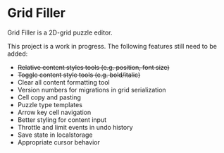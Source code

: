 # Grid Filler

Grid Filler is a 2D-grid puzzle editor.

This project is a work in progress. The following features still need to be added:

- ~~Relative content styles tools (e.g. position, font size)~~
- ~~Toggle content style tools (e.g. bold/italic)~~
- Clear all content formatting tool
- Version numbers for migrations in grid serialization
- Cell copy and pasting
- Puzzle type templates
- Arrow key cell navigation
- Better styling for content input
- Throttle and limit events in undo history
- Save state in localstorage
- Appropriate cursor behavior
